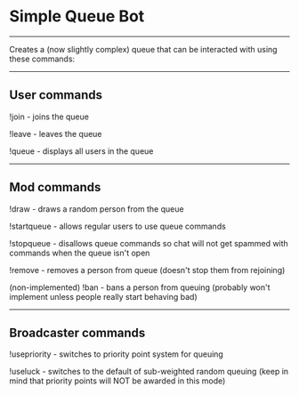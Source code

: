 # Simple Queue Bot
---
Creates a (now slightly complex) queue that can be interacted with using these commands:

---

## User commands

!join - joins the queue

!leave - leaves the queue

!queue - displays all users in the queue

---

## Mod commands

!draw - draws a random person from the queue

!startqueue - allows regular users to use queue commands

!stopqueue - disallows queue commands so chat will not get spammed with commands when the queue isn't open

!remove - removes a person from queue (doesn't stop them from rejoining)

(non-implemented) !ban - bans a person from queuing (probably won't implement unless people really start behaving bad)

---

## Broadcaster commands

!usepriority - switches to priority point system for queuing

!useluck - switches to the default of sub-weighted random queuing (keep in mind that priority points will NOT be awarded in this mode)

